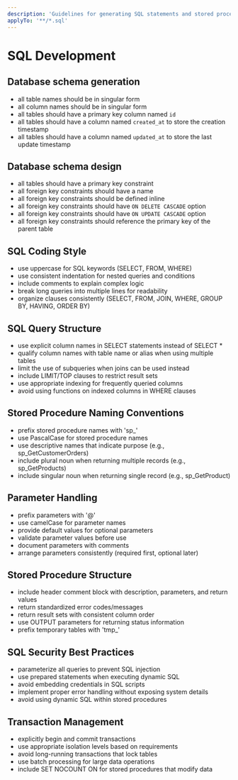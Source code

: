 ```yaml
---
description: 'Guidelines for generating SQL statements and stored procedures'
applyTo: '**/*.sql'
---
```


# SQL Development

## Database schema generation
- all table names should be in singular form
- all column names should be in singular form
- all tables should have a primary key column named `id`
- all tables should have a column named `created_at` to store the creation timestamp
- all tables should have a column named `updated_at` to store the last update timestamp

## Database schema design
- all tables should have a primary key constraint
- all foreign key constraints should have a name
- all foreign key constraints should be defined inline
- all foreign key constraints should have `ON DELETE CASCADE` option
- all foreign key constraints should have `ON UPDATE CASCADE` option
- all foreign key constraints should reference the primary key of the parent table

## SQL Coding Style
- use uppercase for SQL keywords (SELECT, FROM, WHERE)
- use consistent indentation for nested queries and conditions
- include comments to explain complex logic
- break long queries into multiple lines for readability
- organize clauses consistently (SELECT, FROM, JOIN, WHERE, GROUP BY, HAVING, ORDER BY)

## SQL Query Structure
- use explicit column names in SELECT statements instead of SELECT *
- qualify column names with table name or alias when using multiple tables
- limit the use of subqueries when joins can be used instead
- include LIMIT/TOP clauses to restrict result sets
- use appropriate indexing for frequently queried columns
- avoid using functions on indexed columns in WHERE clauses

## Stored Procedure Naming Conventions
- prefix stored procedure names with 'sp_'
- use PascalCase for stored procedure names
- use descriptive names that indicate purpose (e.g., sp_GetCustomerOrders)
- include plural noun when returning multiple records (e.g., sp_GetProducts)
- include singular noun when returning single record (e.g., sp_GetProduct)

## Parameter Handling
- prefix parameters with '@'
- use camelCase for parameter names
- provide default values for optional parameters
- validate parameter values before use
- document parameters with comments
- arrange parameters consistently (required first, optional later)


## Stored Procedure Structure
- include header comment block with description, parameters, and return values
- return standardized error codes/messages
- return result sets with consistent column order
- use OUTPUT parameters for returning status information
- prefix temporary tables with 'tmp_'


## SQL Security Best Practices
- parameterize all queries to prevent SQL injection
- use prepared statements when executing dynamic SQL
- avoid embedding credentials in SQL scripts
- implement proper error handling without exposing system details
- avoid using dynamic SQL within stored procedures

## Transaction Management
- explicitly begin and commit transactions
- use appropriate isolation levels based on requirements
- avoid long-running transactions that lock tables
- use batch processing for large data operations
- include SET NOCOUNT ON for stored procedures that modify data